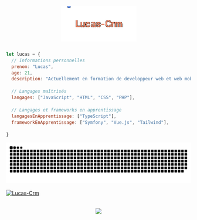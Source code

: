 <h1 align="center">
  <img src="https://raw.githubusercontent.com/Lucas-Crm/Lucas-Crm/master/name1.gif" alt="Lucas-Crm" />
</h1>

``` javascript
let lucas = {
  // Informations personnelles
  prenom: "Lucas",
  age: 21,
  description: "Actuellement en formation de developpeur web et web mobile",

  // Langages maîtrisés
  langages: ["JavaScript", "HTML", "CSS", "PHP"],

  // Langages et frameworks en apprentissage
  langagesEnApprentissage: ["TypeScript"],
  frameworkEnApprentissage: ["Symfony", "Vue.js", "Tailwind"],

}
```


![Snake animation](https://raw.githubusercontent.com/Lucas-Crm/Lucas-Crm/output/github-contribution-grid-snake-dark.svg)


<a href="https://github.com/Lucas-Crm/Lucas-Crm">
  <img align="center" src="https://github-readme-stats.vercel.app/api/pin/?username=Lucas-Crm&repo=Lucas-Crm&show_icons=true&line_height=27&title_color=6aa6f8&text_color=8a919a&icon_color=6aa6f8&bg_color=22272e" alt="Lucas-Crm" />
</a>


<h2 align="center">
  <a href="https://git.io/typing-svg">
    <img src="https://readme-typing-svg.herokuapp.com/?lines=Merci!;Aurevoir!👋&center=true&size=30">
  </a>
</h2>
